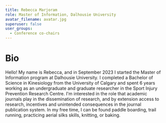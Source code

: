 ```yaml
---
title: Rebecca Marjoram
role: Master of Information, Dalhousie University
avatar_filename: avatar.jpg
superuser: false
user_groups:
  - Conference co-chairs
---
```


# Bio
Hello! My name is Rebecca, and in September 2023 I started the Master of Information program at Dalhousie University. I completed a Bachelor of Science in Kinesiology from the University of Calgary and spent 6 years working as an undergraduate and graduate researcher in the Sport Injury Prevention Research Centre. I'm interested in the role that academic journals play in the dissemination of research, and by extension access to research, incentives and unintended consequences in the journal publication system. In my free time, I can be found paddle boarding, trail running, practicing aerial silks skills, knitting, or baking.
